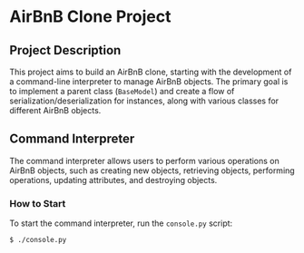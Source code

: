 # AirBnB Clone Project

## Project Description

This project aims to build an AirBnB clone,
starting with the development of a command-line interpreter to manage AirBnB objects.
The primary goal is to implement a parent class (`BaseModel`)
and create a flow of serialization/deserialization for instances,
along with various classes for different AirBnB objects.

## Command Interpreter

The command interpreter allows users to perform various operations on AirBnB objects,
such as creating new objects, retrieving objects, performing operations,
updating attributes, and destroying objects.

### How to Start

To start the command interpreter, run the `console.py` script:

```bash
$ ./console.py
